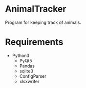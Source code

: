 # AnimalTracker
Program for keeping track of animals.

# Requirements

- Python3
    - PyQt5
    - Pandas
    - sqlite3
    - ConfigParser
    - xlsxwriter
